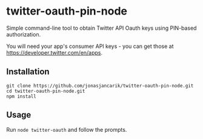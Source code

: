 # twitter-oauth-pin-node
Simple command-line tool to obtain Twitter API Oauth keys using PIN-based authorization.

You will need your app's consumer API keys - you can get those at https://developer.twitter.com/en/apps.

## Installation

```
git clone https://github.com/jonasjancarik/twitter-oauth-pin-node.git
cd twitter-oauth-pin-node.git
npm install
```

## Usage

Run `node twitter-oauth` and follow the prompts.
